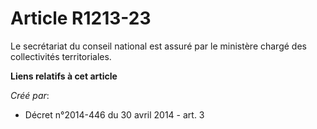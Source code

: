 # Article R1213-23

Le secrétariat du conseil national est assuré par le ministère chargé des collectivités territoriales.

**Liens relatifs à cet article**

_Créé par_:

  - Décret n°2014-446 du 30 avril 2014 - art. 3
